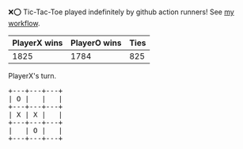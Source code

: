 :x::o: Tic-Tac-Toe played indefinitely by github action runners! See [my workflow](.github/workflows/play.yaml).

|PlayerX wins|PlayerO wins|Ties|
|-|-|-|
|1825|1784|825|

PlayerX's turn.

<pre>
+---+---+---+
| O |   |   |
+---+---+---+
| X | X |   |
+---+---+---+
|   | O |   |
+---+---+---+
</pre>